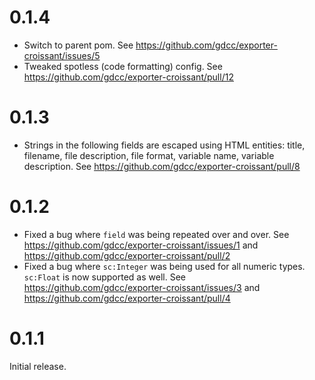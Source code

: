 0.1.4
=====

- Switch to parent pom. See https://github.com/gdcc/exporter-croissant/issues/5
- Tweaked spotless (code formatting) config. See https://github.com/gdcc/exporter-croissant/pull/12

0.1.3
=====

- Strings in the following fields are escaped using HTML entities: title, filename, file description, file format, variable name, variable description. See https://github.com/gdcc/exporter-croissant/pull/8

0.1.2
=====

- Fixed a bug where `field` was being repeated over and over. See https://github.com/gdcc/exporter-croissant/issues/1 and https://github.com/gdcc/exporter-croissant/pull/2
- Fixed a bug where `sc:Integer` was being used for all numeric types. `sc:Float` is now supported as well. See https://github.com/gdcc/exporter-croissant/issues/3 and https://github.com/gdcc/exporter-croissant/pull/4

0.1.1
=====

Initial release.
